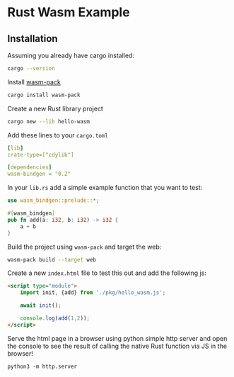 # Rust Wasm Example

## Installation

Assuming you already have cargo installed:

```bash
cargo --version
```

Install [wasm-pack](https://rustwasm.github.io/wasm-pack/)

```bash
cargo install wasm-pack
```

Create a new Rust library project

```bash
cargo new --lib hello-wasm
```

Add these lines to your `cargo.toml`

```yaml
[lib]
crate-type=["cdylib"]

[dependencies]
wasm-bindgen = "0.2"
```

In your `lib.rs` add a simple example function that you want to test:

```rust
use wasm_bindgen::prelude::*;

#[wasm_bindgen]
pub fn add(a: i32, b: i32) -> i32 {
    a + b
}
```

Build the project using `wasm-pack` and target the web:

```bash
wasm-pack build --target web
```

Create a new `index.html` file to test this out and add the following js:

```html
<script type="module">
    import init, {add} from './pkg/hello_wasm.js';

    await init();

    console.log(add(1,2));
</script>
```

Serve the html page in a browser using python simple http server and open the console to see the result of calling the native Rust function via JS in the browser!

```
python3 -m http.server
```